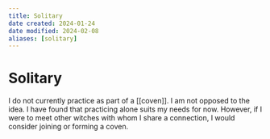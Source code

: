 ```yaml
---
title: Solitary
date created: 2024-01-24
date modified: 2024-02-08
aliases: [solitary]
---
```


# Solitary

I do not currently practice as part of a [[coven]]. I am not opposed to the idea. I have found that practicing alone suits my needs for now. However, if I were to meet other witches with whom I share a connection, I would consider joining or forming a coven.

